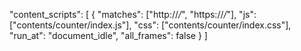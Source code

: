 "content_scripts": [
{
"matches": ["http://*/*", "https://*/*"],
"js": ["contents/counter/index.js"],
"css": ["contents/counter/index.css"],
"run_at": "document_idle",
"all_frames": false
}
]
